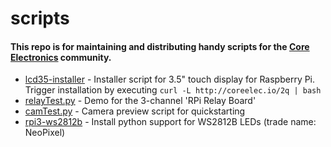 # scripts
#### This repo is for maintaining and distributing handy scripts for the [Core Electronics](https://www.core-electronics.com.au) community. 


* [lcd35-installer](lcd35-installer) - Installer script for 3.5" touch display for Raspberry Pi. Trigger installation by executing `curl -L http://coreelec.io/2q | bash`
* [relayTest.py](relayTest.py) - Demo for the 3-channel 'RPi Relay Board'
* [camTest.py](camTest.py) - Camera preview script for quickstarting
* [rpi3-ws2812b](rpi3-ws2812b) - Install python support for WS2812B LEDs (trade name: NeoPixel)
